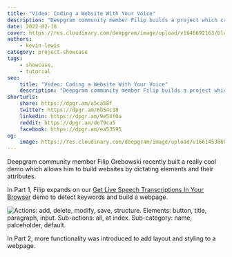 ```yaml
---
title: "Video: Coding a Website With Your Voice"
description: "Deepgram community member Filip builds a project which creates websites through voice commands. Find out how."
date: 2022-02-18
cover: https://res.cloudinary.com/deepgram/image/upload/v1646692163/blog/2022/02/coding-website-with-voice/cover.png
authors:
    - kevin-lewis
category: project-showcase
tags:
    - showcase,
    - tutorial
seo:
    title: "Video: Coding a Website With Your Voice"
    description: "Deepgram community member Filip builds a project which creates websites through voice commands. Find out how."
shorturls:
    share: https://dpgr.am/a5ca58f
    twitter: https://dpgr.am/6b54c18
    linkedin: https://dpgr.am/9e54f0a
    reddit: https://dpgr.am/de79ca5
    facebook: https://dpgr.am/ea53595
og:
    image: https://res.cloudinary.com/deepgram/image/upload/v1661453860/blog/coding-website-with-voice/ograph.png
---
```


Deepgram community member Filip Grebowski recently built a really cool demo which allows him to build websites by dictating elements and their attributes.

<youtube id="rhFlRPz-AxQ"></youtube>

In Part 1, Filip expands on our [Get Live Speech Transcriptions In Your Browser](https://developers.deepgram.com/blog/2021/11/live-transcription-mic-browser/) demo to detect keywords and build a webpage.

![Actions: add, delete, modify, save, structure. Elements: button, title, paragraph, input. Sub-actions: all, at index. Sub-category: name, palceholder, default.](https://res.cloudinary.com/deepgram/image/upload/v1646692165/blog/2022/02/coding-website-with-voice/keywords.png)

<youtube id="HgoUIIhjc2A"></youtube>

In Part 2, more functionality was introduced to add layout and styling to a webpage.

